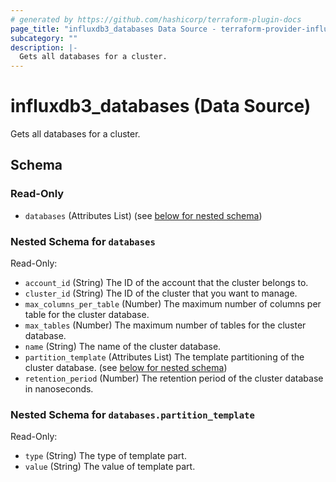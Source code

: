 ```yaml
---
# generated by https://github.com/hashicorp/terraform-plugin-docs
page_title: "influxdb3_databases Data Source - terraform-provider-influxdb3"
subcategory: ""
description: |-
  Gets all databases for a cluster.
---
```


# influxdb3_databases (Data Source)

Gets all databases for a cluster.



<!-- schema generated by tfplugindocs -->
## Schema

### Read-Only

- `databases` (Attributes List) (see [below for nested schema](#nestedatt--databases))

<a id="nestedatt--databases"></a>
### Nested Schema for `databases`

Read-Only:

- `account_id` (String) The ID of the account that the cluster belongs to.
- `cluster_id` (String) The ID of the cluster that you want to manage.
- `max_columns_per_table` (Number) The maximum number of columns per table for the cluster database.
- `max_tables` (Number) The maximum number of tables for the cluster database.
- `name` (String) The name of the cluster database.
- `partition_template` (Attributes List) The template partitioning of the cluster database. (see [below for nested schema](#nestedatt--databases--partition_template))
- `retention_period` (Number) The retention period of the cluster database in nanoseconds.

<a id="nestedatt--databases--partition_template"></a>
### Nested Schema for `databases.partition_template`

Read-Only:

- `type` (String) The type of template part.
- `value` (String) The value of template part.
